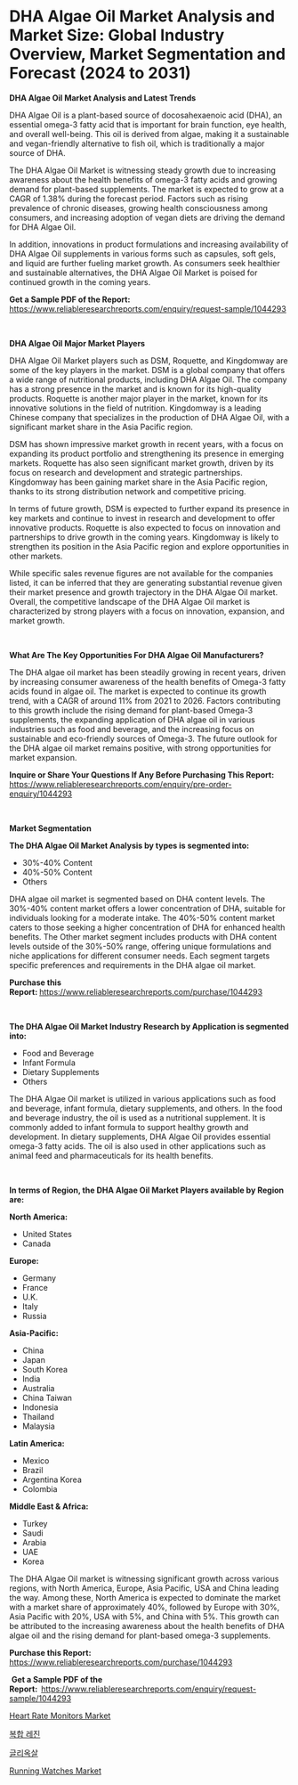 <p><h1>DHA Algae Oil Market Analysis and Market Size: Global Industry Overview, Market Segmentation and Forecast (2024 to 2031)</h1></p><p><strong>DHA Algae Oil Market Analysis and Latest Trends</strong></p>
<p><p>DHA Algae Oil is a plant-based source of docosahexaenoic acid (DHA), an essential omega-3 fatty acid that is important for brain function, eye health, and overall well-being. This oil is derived from algae, making it a sustainable and vegan-friendly alternative to fish oil, which is traditionally a major source of DHA.</p><p>The DHA Algae Oil Market is witnessing steady growth due to increasing awareness about the health benefits of omega-3 fatty acids and growing demand for plant-based supplements. The market is expected to grow at a CAGR of 1.38% during the forecast period. Factors such as rising prevalence of chronic diseases, growing health consciousness among consumers, and increasing adoption of vegan diets are driving the demand for DHA Algae Oil.</p><p>In addition, innovations in product formulations and increasing availability of DHA Algae Oil supplements in various forms such as capsules, soft gels, and liquid are further fueling market growth. As consumers seek healthier and sustainable alternatives, the DHA Algae Oil Market is poised for continued growth in the coming years.</p></p>
<p><strong>Get a Sample PDF of the Report:&nbsp;</strong> <a href="https://www.reliableresearchreports.com/enquiry/request-sample/1044293">https://www.reliableresearchreports.com/enquiry/request-sample/1044293</a></p>
<p>&nbsp;</p>
<p><strong>DHA Algae Oil Major Market Players</strong></p>
<p><p>DHA Algae Oil Market players such as DSM, Roquette, and Kingdomway are some of the key players in the market. DSM is a global company that offers a wide range of nutritional products, including DHA Algae Oil. The company has a strong presence in the market and is known for its high-quality products. Roquette is another major player in the market, known for its innovative solutions in the field of nutrition. Kingdomway is a leading Chinese company that specializes in the production of DHA Algae Oil, with a significant market share in the Asia Pacific region.</p><p>DSM has shown impressive market growth in recent years, with a focus on expanding its product portfolio and strengthening its presence in emerging markets. Roquette has also seen significant market growth, driven by its focus on research and development and strategic partnerships. Kingdomway has been gaining market share in the Asia Pacific region, thanks to its strong distribution network and competitive pricing.</p><p>In terms of future growth, DSM is expected to further expand its presence in key markets and continue to invest in research and development to offer innovative products. Roquette is also expected to focus on innovation and partnerships to drive growth in the coming years. Kingdomway is likely to strengthen its position in the Asia Pacific region and explore opportunities in other markets.</p><p>While specific sales revenue figures are not available for the companies listed, it can be inferred that they are generating substantial revenue given their market presence and growth trajectory in the DHA Algae Oil market. Overall, the competitive landscape of the DHA Algae Oil market is characterized by strong players with a focus on innovation, expansion, and market growth.</p></p>
<p>&nbsp;</p>
<p><strong>What Are The Key Opportunities For DHA Algae Oil Manufacturers?</strong></p>
<p><p>The DHA algae oil market has been steadily growing in recent years, driven by increasing consumer awareness of the health benefits of Omega-3 fatty acids found in algae oil. The market is expected to continue its growth trend, with a CAGR of around 11% from 2021 to 2026. Factors contributing to this growth include the rising demand for plant-based Omega-3 supplements, the expanding application of DHA algae oil in various industries such as food and beverage, and the increasing focus on sustainable and eco-friendly sources of Omega-3. The future outlook for the DHA algae oil market remains positive, with strong opportunities for market expansion.</p></p>
<p><strong>Inquire or Share Your Questions If Any Before Purchasing This Report:</strong> <a href="https://www.reliableresearchreports.com/enquiry/pre-order-enquiry/1044293">https://www.reliableresearchreports.com/enquiry/pre-order-enquiry/1044293</a></p>
<p>&nbsp;</p>
<p><strong>Market Segmentation</strong></p>
<p><strong>The DHA Algae Oil Market Analysis by types is segmented into:</strong></p>
<p><ul><li>30%-40% Content</li><li>40%-50% Content</li><li>Others</li></ul></p>
<p><p>DHA algae oil market is segmented based on DHA content levels. The 30%-40% content market offers a lower concentration of DHA, suitable for individuals looking for a moderate intake. The 40%-50% content market caters to those seeking a higher concentration of DHA for enhanced health benefits. The Other market segment includes products with DHA content levels outside of the 30%-50% range, offering unique formulations and niche applications for different consumer needs. Each segment targets specific preferences and requirements in the DHA algae oil market.</p></p>
<p><strong>Purchase this Report:&nbsp;</strong><a href="https://www.reliableresearchreports.com/purchase/1044293">https://www.reliableresearchreports.com/purchase/1044293</a></p>
<p>&nbsp;</p>
<p><strong>The DHA Algae Oil Market Industry Research by Application is segmented into:</strong></p>
<p><ul><li>Food and Beverage</li><li>Infant Formula</li><li>Dietary Supplements</li><li>Others</li></ul></p>
<p><p>The DHA Algae Oil market is utilized in various applications such as food and beverage, infant formula, dietary supplements, and others. In the food and beverage industry, the oil is used as a nutritional supplement. It is commonly added to infant formula to support healthy growth and development. In dietary supplements, DHA Algae Oil provides essential omega-3 fatty acids. The oil is also used in other applications such as animal feed and pharmaceuticals for its health benefits.</p></p>
<p>&nbsp;</p>
<p><strong>In terms of Region, the DHA Algae Oil Market Players available by Region are:</strong></p>
<p>
    <p> <strong> North America: </strong>
        <ul>
            <li>United States</li>
            <li>Canada</li>
        </ul>
        </p> 
    <p> <strong> Europe: </strong>
        <ul>
            <li>Germany</li>
            <li>France</li>
            <li>U.K.</li>
            <li>Italy</li>
            <li>Russia</li>
        </ul>
        </p> 
    <p> <strong> Asia-Pacific: </strong>
        <ul>
            <li>China</li>
            <li>Japan</li>
            <li>South Korea</li>
            <li>India</li>
            <li>Australia</li>
            <li>China Taiwan</li>
            <li>Indonesia</li>
            <li>Thailand</li>
            <li>Malaysia</li>
        </ul>
        </p> 
    <p> <strong> Latin America: </strong>
        <ul>
            <li>Mexico</li>
            <li>Brazil</li>
            <li>Argentina Korea</li>
            <li>Colombia</li>
        </ul>
        </p> 
    <p> <strong> Middle East & Africa: </strong>
        <ul>
            <li>Turkey</li>
            <li>Saudi</li>
            <li>Arabia</li>
            <li>UAE</li>
            <li>Korea</li>
        </ul>
    </p>
    </p>
<p><p>The DHA Algae Oil market is witnessing significant growth across various regions, with North America, Europe, Asia Pacific, USA and China leading the way. Among these, North America is expected to dominate the market with a market share of approximately 40%, followed by Europe with 30%, Asia Pacific with 20%, USA with 5%, and China with 5%. This growth can be attributed to the increasing awareness about the health benefits of DHA algae oil and the rising demand for plant-based omega-3 supplements.</p></p>
<p><strong>Purchase this Report: </strong><a href="https://www.reliableresearchreports.com/purchase/1044293">https://www.reliableresearchreports.com/purchase/1044293</a></p>
<p>&nbsp;<strong>Get a Sample PDF of the Report:&nbsp;&nbsp;</strong><a href="https://www.reliableresearchreports.com/enquiry/request-sample/1044293">https://www.reliableresearchreports.com/enquiry/request-sample/1044293</a></p>
<p><strong></strong></p>
<p><p><a href="https://github.com/jsmusil/Market-Research-Report-List-2/blob/main/heart-rate-monitors-market.md">Heart Rate Monitors Market</a></p><p><a href="https://medium.com/@earnesteidenreichja/%EB%B3%B5%ED%95%A9-%EC%88%98%EC%A7%80-%EC%8B%9C%EC%9E%A5-%EA%B7%9C%EB%AA%A8-%EC%8B%9C%EC%9E%A5-%EC%A0%84%EB%A7%9D-%EB%B0%8F-%EC%8B%9C%EC%9E%A5-%EC%98%88%EC%B8%A1-2024%EB%85%84%EB%B6%80%ED%84%B0-2031%EB%85%84%EA%B9%8C%EC%A7%80-99c707b9d58f">복합 레진</a></p><p><a href="https://medium.com/@josefarice/%EA%B8%80%EB%A1%9D%EC%83%81-%EC%8B%9C%EC%9E%A5-%EC%9C%A0%ED%98%95-%EC%9D%91%EC%9A%A9-%EB%B0%8F-%EC%A7%80%EC%97%AD%EB%B3%84-%ED%8F%AC%EA%B4%84%EC%A0%81-%ED%8F%89%EA%B0%80-f443bc731b13">글리옥살</a></p><p><a href="https://github.com/yemakinde/Market-Research-Report-List-1/blob/main/running-watches-market.md">Running Watches Market</a></p></p>